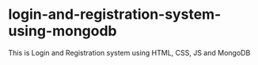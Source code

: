 # login-and-registration-system-using-mongodb
This is Login and Registration system using HTML, CSS, JS and MongoDB
